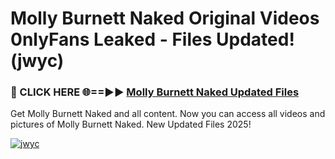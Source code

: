 # Molly Burnett Naked Original Videos 0nlyFans Leaked - Files Updated! (jwyc)

<h3>🔴 CLICK HERE 🌐==►► <a href="https://tinyurl.com/yckcrads" rel="nofollow">Molly Burnett Naked Updated Files</a></h3>

Get Molly Burnett Naked and all content. Now you can access all videos and pictures of Molly Burnett Naked. New Updated Files 2025!

[![jwyc](https://i.imgur.com/hpKpOFt.gif)](https://tinyurl.com/yckcrads)
